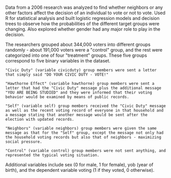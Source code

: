 Data from a 2006 research was analyzed to find whether neighbors or any other factors affect the decision of an individual to vote or not to vote. Used R for statistical analysis and built logistic regression models and decision trees to observe how the probabilities of the different target groups were changing. Also explored whether gender had any major role to play in the decision.

The researchers grouped about 344,000 voters into different groups randomly - about 191,000 voters were a "control" group, and the rest were categorized into one of four "treatment" groups. These five groups correspond to five binary variables in the dataset.

	"Civic Duty" (variable civicduty) group members were sent a letter that simply said "DO YOUR CIVIC DUTY - VOTE!"
	
	"Hawthorne Effect" (variable hawthorne) group members were sent a letter that had the "Civic Duty" message plus the additional message "YOU ARE BEING STUDIED" and they were informed that their voting behavior would be examined by means of public records.
	
	"Self" (variable self) group members received the "Civic Duty" message as well as the recent voting record of everyone in that household and a message stating that another message would be sent after the election with updated records.
	
	"Neighbors" (variable neighbors) group members were given the same message as that for the "Self" group, except the message not only had the household voting records but also that of neighbors - maximizing social pressure.
	
    "Control" (variable control) group members were not sent anything, and represented the typical voting situation.

Additional variables include sex (0 for male, 1 for female), yob (year of birth), and the dependent variable voting (1 if they voted, 0 otherwise).
